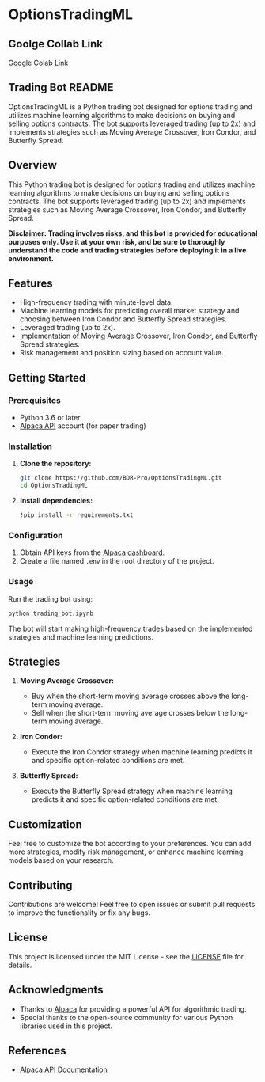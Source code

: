 # OptionsTradingML


## Goolge Collab Link

[Google Colab Link](https://colab.research.google.com/drive/1BSyh5BE7Gwzfls4nCV1rrWlTv-9jEp5P?usp=sharing)

## Trading Bot README

OptionsTradingML is a Python trading bot designed for options trading and utilizes machine learning algorithms to make decisions on buying and selling options contracts. The bot supports leveraged trading (up to 2x) and implements strategies such as Moving Average Crossover, Iron Condor, and Butterfly Spread.

## Overview

This Python trading bot is designed for options trading and utilizes machine learning algorithms to make decisions on buying and selling options contracts. The bot supports leveraged trading (up to 2x) and implements strategies such as Moving Average Crossover, Iron Condor, and Butterfly Spread.

**Disclaimer: Trading involves risks, and this bot is provided for educational purposes only. Use it at your own risk, and be sure to thoroughly understand the code and trading strategies before deploying it in a live environment.**

## Features

- High-frequency trading with minute-level data.
- Machine learning models for predicting overall market strategy and choosing between Iron Condor and Butterfly Spread strategies.
- Leveraged trading (up to 2x).
- Implementation of Moving Average Crossover, Iron Condor, and Butterfly Spread strategies.
- Risk management and position sizing based on account value.

## Getting Started

### Prerequisites

- Python 3.6 or later
- [Alpaca API](https://alpaca.markets/) account (for paper trading)

### Installation

1. **Clone the repository:**

   ```bash
   git clone https://github.com/BDR-Pro/OptionsTradingML.git
   cd OptionsTradingML
   ```

2. **Install dependencies:**

   ```bash
   !pip install -r requirements.txt
   ```

### Configuration

1. Obtain API keys from the [Alpaca dashboard](https://app.alpaca.markets/paper/dashboard/overview).
2. Create a file named `.env` in the root directory of the project.

### Usage

Run the trading bot using:

```bash
python trading_bot.ipynb
```

The bot will start making high-frequency trades based on the implemented strategies and machine learning predictions.

## Strategies

1. **Moving Average Crossover:**
   - Buy when the short-term moving average crosses above the long-term moving average.
   - Sell when the short-term moving average crosses below the long-term moving average.

2. **Iron Condor:**
   - Execute the Iron Condor strategy when machine learning predicts it and specific option-related conditions are met.

3. **Butterfly Spread:**
   - Execute the Butterfly Spread strategy when machine learning predicts it and specific option-related conditions are met.

## Customization

Feel free to customize the bot according to your preferences. You can add more strategies, modify risk management, or enhance machine learning models based on your research.

## Contributing

Contributions are welcome! Feel free to open issues or submit pull requests to improve the functionality or fix any bugs.

## License

This project is licensed under the MIT License - see the [LICENSE](LICENSE) file for details.

## Acknowledgments

- Thanks to [Alpaca](https://alpaca.markets/) for providing a powerful API for algorithmic trading.
- Special thanks to the open-source community for various Python libraries used in this project.

## References

- [Alpaca API Documentation](https://alpaca.markets/docs/api-documentation/)
